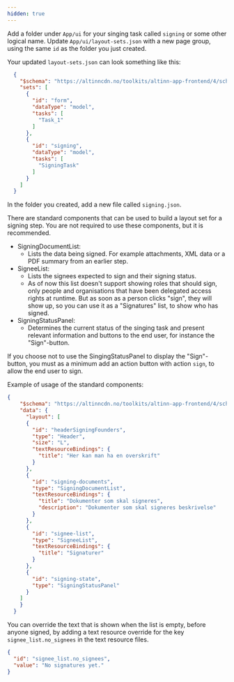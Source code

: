 ```yaml
---
hidden: true
---
```


Add a folder under `App/ui` for your singing task called `signing` or some other logical name.
Update `App/ui/layout-sets.json` with a new page group, using the same `id` as the folder you just created.

Your updated `layout-sets.json` can look something like this:

```json
  {
    "$schema": "https://altinncdn.no/toolkits/altinn-app-frontend/4/schemas/json/layout/layout-sets.schema.v1.json",
    "sets": [
      {
        "id": "form",
        "dataType": "model",
        "tasks": [
          "Task_1"
        ]
      },
      {
        "id": "signing",
        "dataType": "model",
        "tasks": [
          "SigningTask"
        ]
      }
    ]
  }
```

In the folder you created, add a new file called `signing.json`.

There are standard components that can be used to build a layout set for a signing step. You are not required to use these components, but it is recommended.

- SigningDocumentList:
  - Lists the data being signed. For example attachments, XML data or a PDF summary from an earlier step.
- SigneeList:
  - Lists the signees expected to sign and their signing status.
  - As of now this list doesn't support showing roles that should sign, only people and organisations that have been delegated access rights at runtime. But as soon as a person clicks "sign", they will show up, so you can use it as a "Signatures" list, to show who has signed.
- SigningStatusPanel: 
  - Determines the current status of the singing task and present relevant information and buttons to the end user, for instance the "Sign"-button.

If you choose not to use the SingingStatusPanel to display the "Sign"-button, you must as a minimum add an action button with action `sign`, to allow the end user to sign.

Example of usage of the standard components:

```json
{
    "$schema": "https://altinncdn.no/toolkits/altinn-app-frontend/4/schemas/json/layout/layout.schema.v1.json",
    "data": {
      "layout": [
      {
        "id": "headerSigningFounders",
        "type": "Header",
        "size": "L",
        "textResourceBindings": {
          "title": "Her kan man ha en overskrift"
        }
      },
      {
        "id": "signing-documents",
        "type": "SigningDocumentList",
        "textResourceBindings": {
          "title": "Dokumenter som skal signeres",
          "description": "Dokumenter som skal signeres beskrivelse"
        }
      },
      {
        "id": "signee-list",
        "type": "SigneeList",
        "textResourceBindings": {
          "title": "Signaturer"
        }
      },
      {
        "id": "signing-state",
        "type": "SigningStatusPanel"
      }
    ]
    }
  }
```

You can override the text that is shown when the list is empty, before anyone signed, by adding a text resource override for the key `signee_list.no_signees` in the text resource files.
```json
{
  "id": "signee_list.no_signees",
  "value": "No signatures yet."
}
```